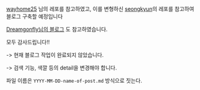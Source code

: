 [wayhome25](https://github.com/wayhome25/wayhome25.github.io) 님의 레포를 참고하였고,
이를 변형하신 [seongkyun](https://github.com/seongkyun/seongkyun.github.io)의 레포를 참고하여 블로그 구축할 예정입니다

[Dreamgonfly님의 블로그](https://dreamgonfly.github.io/2018/01/27/jekyll-remote-theme.html) 도 참고하였습니다.

모두 감사드립니다!!

  -> 현재 블로그 작업이 완료되지 않았습니다.
  
  -> 검색 기능, 색깔 등의 detail을 변경해야 합니다.

파일 이름은 ``` YYYY-MM-DD-name-of-post.md ``` 방식으로 짓는다. 
